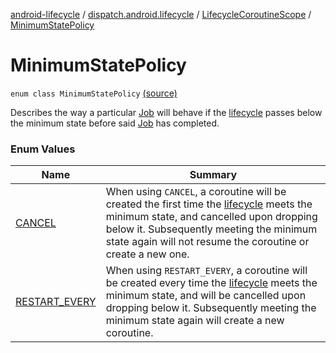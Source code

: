 [android-lifecycle](../../../index.md) / [dispatch.android.lifecycle](../../index.md) / [LifecycleCoroutineScope](../index.md) / [MinimumStatePolicy](./index.md)

# MinimumStatePolicy

`enum class MinimumStatePolicy` [(source)](https://github.com/RBusarow/Dispatch/tree/master/android-lifecycle/src/main/java/dispatch/android/lifecycle/LifecycleCoroutineScope.kt#L106)

Describes the way a particular [Job](https://kotlin.github.io/kotlinx.coroutines/kotlinx-coroutines-core/kotlinx.coroutines/-job/index.html) will behave if the [lifecycle](../lifecycle.md) passes below the minimum state
before said [Job](https://kotlin.github.io/kotlinx.coroutines/kotlinx-coroutines-core/kotlinx.coroutines/-job/index.html) has completed.

### Enum Values

| Name | Summary |
|---|---|
| [CANCEL](-c-a-n-c-e-l.md) | When using `CANCEL`, a coroutine will be created the first time the [lifecycle](../lifecycle.md) meets the minimum state, and cancelled upon dropping below it. Subsequently meeting the minimum state again will not resume the coroutine or create a new one. |
| [RESTART_EVERY](-r-e-s-t-a-r-t_-e-v-e-r-y.md) | When using `RESTART_EVERY`, a coroutine will be created every time the [lifecycle](../lifecycle.md) meets the minimum state, and will be cancelled upon dropping below it. Subsequently meeting the minimum state again will create a new coroutine. |
